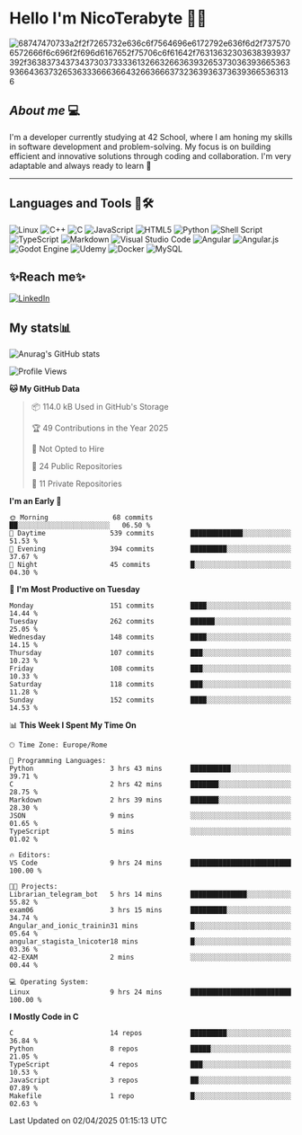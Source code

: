 # Hello I'm NicoTerabyte 🐧🔨

![68747470733a2f2f7265732e636c6f7564696e6172792e636f6d2f7375706572666f6c696f2f696d6167652f75706c6f61642f76313632303638393937392f363837343734373037333361326632663639326537303639366536393664363732653633366636643266366637323639363736393665363136](https://user-images.githubusercontent.com/58959408/232639433-cb0aea21-66f0-4508-a771-85e2089c5a87.gif)



## _About me_ 💻

I'm a developer currently studying at 42 School, where I am honing my skills in software development and problem-solving. My focus is on building efficient and innovative solutions through coding and collaboration. I'm very adaptable and always ready to learn 🚀

---

## **Languages and Tools 🧰🛠️**
![Linux](https://img.shields.io/badge/Linux-FCC624?style=for-the-badge&logo=linux&logoColor=black)
![C++](https://img.shields.io/badge/c++-%2300599C.svg?style=for-the-badge&logo=c%2B%2B&logoColor=white)
![C](https://img.shields.io/badge/c-%2300599C.svg?style=for-the-badge&logo=c&logoColor=white)
![JavaScript](https://img.shields.io/badge/javascript-%23323330.svg?style=for-the-badge&logo=javascript&logoColor=%23F7DF1E)
![HTML5](https://img.shields.io/badge/html5-%23E34F26.svg?style=for-the-badge&logo=html5&logoColor=white)
![Python](https://img.shields.io/badge/python-3670A0?style=for-the-badge&logo=python&logoColor=ffdd54)
![Shell Script](https://img.shields.io/badge/shell_script-%23121011.svg?style=for-the-badge&logo=gnu-bash&logoColor=white)
![TypeScript](https://img.shields.io/badge/typescript-%23007ACC.svg?style=for-the-badge&logo=typescript&logoColor=white)
![Markdown](https://img.shields.io/badge/markdown-%23000000.svg?style=for-the-badge&logo=markdown&logoColor=white)
![Visual Studio Code](https://img.shields.io/badge/Visual%20Studio%20Code-0078d7.svg?style=for-the-badge&logo=visual-studio-code&logoColor=white)
![Angular](https://img.shields.io/badge/angular-%23DD0031.svg?style=for-the-badge&logo=angular&logoColor=white)
![Angular.js](https://img.shields.io/badge/angular.js-%23E23237.svg?style=for-the-badge&logo=angularjs&logoColor=white)
![Godot Engine](https://img.shields.io/badge/GODOT-%23FFFFFF.svg?style=for-the-badge&logo=godot-engine)
![Udemy](https://img.shields.io/badge/Udemy-A435F0?style=for-the-badge&logo=Udemy&logoColor=white)
![Docker](https://img.shields.io/badge/docker-%230db7ed.svg?style=for-the-badge&logo=docker&logoColor=white)
![MySQL](https://img.shields.io/badge/mysql-4479A1.svg?style=for-the-badge&logo=mysql&logoColor=white)


## ✨Reach me✨
[![LinkedIn](https://img.shields.io/badge/linkedin-%230077B5.svg?style=for-the-badge&logo=linkedin&logoColor=white)](https://www.linkedin.com/in/lorenzo-nicotera/)


## My stats📊
![Anurag's GitHub stats](https://github-readme-stats.vercel.app/api?username=nicoterabyte&theme=radical&show_icons=true)

<!--START_SECTION:waka-->
![Profile Views](http://img.shields.io/badge/Profile%20Views-0-blue)

**🐱 My GitHub Data** 

> 📦 114.0 kB Used in GitHub's Storage 
 > 
> 🏆 49 Contributions in the Year 2025
 > 
> 🚫 Not Opted to Hire
 > 
> 📜 24 Public Repositories 
 > 
> 🔑 11 Private Repositories 
 > 
**I'm an Early 🐤** 

```text
🌞 Morning                68 commits          ██░░░░░░░░░░░░░░░░░░░░░░░   06.50 % 
🌆 Daytime                539 commits         █████████████░░░░░░░░░░░░   51.53 % 
🌃 Evening                394 commits         █████████░░░░░░░░░░░░░░░░   37.67 % 
🌙 Night                  45 commits          █░░░░░░░░░░░░░░░░░░░░░░░░   04.30 % 
```
📅 **I'm Most Productive on Tuesday** 

```text
Monday                   151 commits         ████░░░░░░░░░░░░░░░░░░░░░   14.44 % 
Tuesday                  262 commits         ██████░░░░░░░░░░░░░░░░░░░   25.05 % 
Wednesday                148 commits         ████░░░░░░░░░░░░░░░░░░░░░   14.15 % 
Thursday                 107 commits         ███░░░░░░░░░░░░░░░░░░░░░░   10.23 % 
Friday                   108 commits         ███░░░░░░░░░░░░░░░░░░░░░░   10.33 % 
Saturday                 118 commits         ███░░░░░░░░░░░░░░░░░░░░░░   11.28 % 
Sunday                   152 commits         ████░░░░░░░░░░░░░░░░░░░░░   14.53 % 
```


📊 **This Week I Spent My Time On** 

```text
🕑︎ Time Zone: Europe/Rome

💬 Programming Languages: 
Python                   3 hrs 43 mins       ██████████░░░░░░░░░░░░░░░   39.71 % 
C                        2 hrs 42 mins       ███████░░░░░░░░░░░░░░░░░░   28.75 % 
Markdown                 2 hrs 39 mins       ███████░░░░░░░░░░░░░░░░░░   28.30 % 
JSON                     9 mins              ░░░░░░░░░░░░░░░░░░░░░░░░░   01.65 % 
TypeScript               5 mins              ░░░░░░░░░░░░░░░░░░░░░░░░░   01.02 % 

🔥 Editors: 
VS Code                  9 hrs 24 mins       █████████████████████████   100.00 % 

🐱‍💻 Projects: 
Librarian_telegram_bot   5 hrs 14 mins       ██████████████░░░░░░░░░░░   55.82 % 
exam06                   3 hrs 15 mins       █████████░░░░░░░░░░░░░░░░   34.74 % 
Angular_and_ionic_trainin31 mins             █░░░░░░░░░░░░░░░░░░░░░░░░   05.64 % 
angular_stagista_lnicoter18 mins             █░░░░░░░░░░░░░░░░░░░░░░░░   03.36 % 
42-EXAM                  2 mins              ░░░░░░░░░░░░░░░░░░░░░░░░░   00.44 % 

💻 Operating System: 
Linux                    9 hrs 24 mins       █████████████████████████   100.00 % 
```

**I Mostly Code in C** 

```text
C                        14 repos            █████████░░░░░░░░░░░░░░░░   36.84 % 
Python                   8 repos             █████░░░░░░░░░░░░░░░░░░░░   21.05 % 
TypeScript               4 repos             ███░░░░░░░░░░░░░░░░░░░░░░   10.53 % 
JavaScript               3 repos             ██░░░░░░░░░░░░░░░░░░░░░░░   07.89 % 
Makefile                 1 repo              █░░░░░░░░░░░░░░░░░░░░░░░░   02.63 % 
```




 Last Updated on 02/04/2025 01:15:13 UTC
<!--END_SECTION:waka-->

